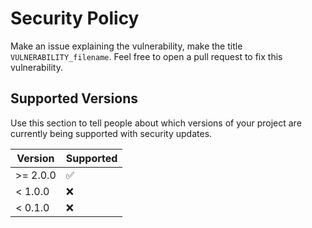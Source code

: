 # Security Policy

Make an issue explaining the vulnerability, make the title `VULNERABILITY_filename`. Feel free to open a pull request to fix this vulnerability.

## Supported Versions

Use this section to tell people about which versions of your project are
currently being supported with security updates.

| Version  | Supported          |
| -------- | ------------------ |
| >= 2.0.0 | :white_check_mark: |
| < 1.0.0  | :x:                |
| < 0.1.0  | :x:                |
